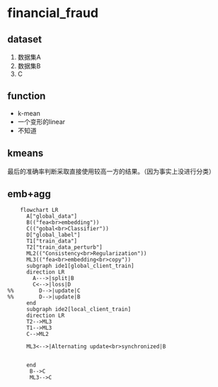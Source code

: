 # financial_fraud
## dataset
1. 数据集A
2. 数据集B
3. C
## function
* k-mean
* 一个变形的linear
* 不知道
## kmeans
最后的准确率判断采取直接使用较高一方的结果。（因为事实上没进行分类）

## emb+agg
```mermaid
    flowchart LR
      A["global_data"]
      B(("fea<br>embedding"))
      C(("gobal<br>Classifier"))
      D["global_label"]
      T1["train_data"]
      T2["train_data_perturb"]
      ML2(("Consistency<br>Regularization"))
      ML3(("fea<br>embedding<br>copy"))
      subgraph ide1[global_client_train]
      direction LR
        A--->|split|B
        C<-->|loss|D
%%        D-->|update|C
%%        D-->|update|B
      end
      subgraph ide2[local_client_train]
      direction LR
      T2-->ML3
      T1-->ML3
      C-->ML2
      
      ML3<-->|Alternating update<br>synchronized|B
      
      
      end
       B-->C
       ML3-->C
       
      
      
```
